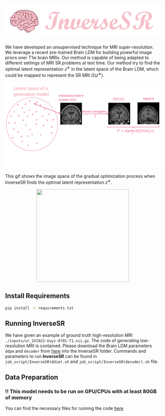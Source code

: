 ![title](img/title.png)
---
We have developed an unsupervised technique for MRI super-resolution. We leverage a recent pre-trained Brain LDM for building powerful image priors over T1w brain MRIs. Our method is capable of being adapted to different settings of MRI SR problems at test time. Our method try to find the optimal latent representation $z^∗$ in the latent space of the Brain LDM, which could be mapped to represent the SR MRI $G(z^∗)$.

<p align="center">
    <img src="img/Method_Detail.gif" width="800" /> 
</p>

This gif shows the image space of the gradual optimization process when InverseSR finds the optimal latent representation $z^∗$.
<p align="center">
    <img src="img/InverseSR_2.gif" width="300" height="300" /> 
</p>

## Install Requirements
```sh
pip install -r requirements.txt
```

## Running InverseSR
We have given an example of ground truth high-resolution MRI `./inputs/ur_IXI022-Guys-0701-T1.nii.gz`. The code of generating low-resolution MRI is contained. Please download the Brain LDM parameters `ddpm` and `decoder` from [here](https://drive.google.com/drive/folders/110l68um6gUJzECIv0AyF-4Fcw0rrQgA9?usp=drive_link) into the InverseSR folder. Commands and parameters to run **InverseSR** can be found in `job_script/InverseSR(ddim).sh` and `job_script/InverseSR(decoder).sh` file.

## Data Preparation

### !! This model needs to be run on GPU/CPUs with at least 80GB of memory
You can find the necessary files for running the code [here](https://drive.google.com/drive/folders/110l68um6gUJzECIv0AyF-4Fcw0rrQgA9?usp=drive_link)